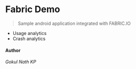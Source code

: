 # Fabric Demo

> Sample android application integrated with FABRIC.IO

- Usage analytics
- Crash analytics

#### Author

###### Gokul Nath KP
